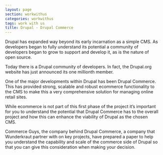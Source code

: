 ```yaml
---
layout: page
section: workwithus
categories: workwithus
tags: work with us
title: Drupal - Drupal Commerce
---
```


Drupal has expanded way beyond its early incarnation as a simple CMS. As developers began to fully understand its potential a community of developers began to grow to support and develop it, as is the nature of open source.

Today there is a Drupal community of developers. In fact, the Drupal.org website has just announced its one millionth member.

One of the major developments within Drupal has been Drupal Commerce. This has provided strong, scalable and robust ecommerce functionality to the CMS to make this a very comprehensive solution for managing online retail sites.

While ecommerce is not part of this first phase of the project it’s important for you to understand the potential that Drupal Commerce has to the overall project and how this can enhance the viability of Drupal as the chosen CMS.

Commerce Guys, the company behind Drupal Commerce, a company that Wunderkraut partner with on key projects, have prepared a paper to help you understand the capability and scale of the commerce side of Drupal so that you can give this consideration when making your decision.
